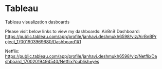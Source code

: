 # Tableau
Tableau visualization dasboards

Please visit below links to view my dashboards:
AirBnB Dashboard:
https://public.tableau.com/app/profile/janhavi.deshmukh6598/viz/AirBnBProject_17001903969680/Dashboard1#1

Netflix:
https://public.tableau.com/app/profile/janhavi.deshmukh6598/viz/NetflixDashboard_17002019494540/Netflix?publish=yes

